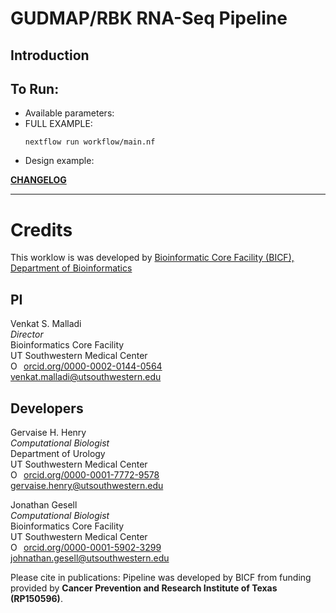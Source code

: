 <!--
|*master*|*develop*|
|:-:|:-:|
|[![Build Status](https://git.biohpc.swmed.edu/BICF/gudmap_rbk/rna-seq/badges/master/build.svg)](https://git.biohpc.swmed.edu/BICF/gudmap_rbk/rna-seq/commits/master)|[![Build Status](https://git.biohpc.swmed.edu/BICF/gudmap_rbk/rna-seq/badges/develop/build.svg)](https://git.biohpc.swmed.edu/BICF/gudmap_rbk/rna-seq/commits/develop)|

[![DOI]()]()
-->
GUDMAP/RBK RNA-Seq Pipeline
===========================

Introduction
------------


To Run:
-------
* Available parameters:
* FULL EXAMPLE:
  ```
  nextflow run workflow/main.nf
  ```
* Design example:



[**CHANGELOG**](https://git.biohpc.swmed.edu/BICF/gudmap_rbk/rna-seq/blob/develop/CHANGELOG.md)

---

Credits
=======
This worklow is was developed by [Bioinformatic Core Facility (BICF), Department of Bioinformatics](http://www.utsouthwestern.edu/labs/bioinformatics/)

PI
--
Venkat S. Malladi\
*Director*\
Bioinformatics Core Facility\
UT Southwestern Medical Center\
<a href="https://orcid.org/0000-0002-0144-0564" target="orcid.widget" rel="noopener noreferrer" style="vertical-align:top;"><img src="https://orcid.org/sites/default/files/images/orcid_16x16.png" style="width:1em;margin-right:.5em;" alt="ORCID iD icon">orcid.org/0000-0002-0144-0564</a>\
[venkat.malladi@utsouthwestern.edu](mailto:venkat.malladi@utsouthwestern.edu)


Developers
----------
Gervaise H. Henry\
*Computational Biologist*\
Department of Urology\
UT Southwestern Medical Center\
<a href="https://orcid.org/0000-0001-7772-9578" target="orcid.widget" rel="noopener noreferrer" style="vertical-align:top;"><img src="https://orcid.org/sites/default/files/images/orcid_16x16.png" style="width:1em;margin-right:.5em;" alt="ORCID iD icon">orcid.org/0000-0001-7772-9578</a>\
[gervaise.henry@utsouthwestern.edu](mailto:gervaise.henry@utsouthwestern.edu)

Jonathan Gesell\
*Computational Biologist*\
Bioinformatics Core Facility\
UT Southwestern Medical Center\
<a href="https://orcid.org/0000-0001-5902-3299" target="orcid.widget" rel="noopener noreferrer" style="vertical-align:top;"><img src="https://orcid.org/sites/default/files/images/orcid_16x16.png" style="width:1em;margin-right:.5em;" alt="ORCID iD icon">orcid.org/0000-0001-5902-3299</a>\
[johnathan.gesell@utsouthwestern.edu](mailto:jonathn.gesell@utsouthwestern.edu)


Please cite in publications: Pipeline was developed by BICF from funding provided by **Cancer Prevention and Research Institute of Texas (RP150596)**.
